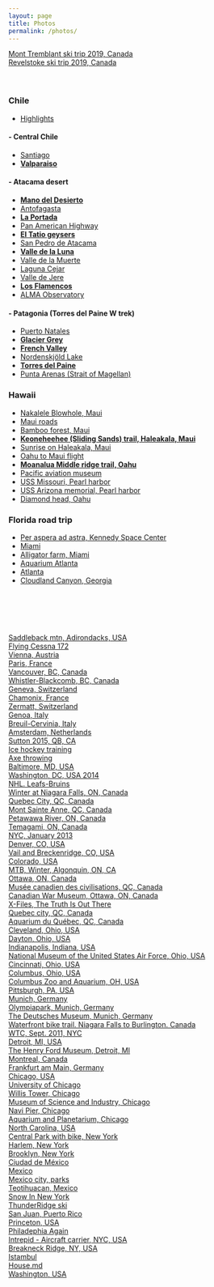 ```yaml
---
layout: page
title: Photos
permalink: /photos/
---
```


<a href="https://photos.app.goo.gl/vNvfdtiSAFyUyjwi9" target="_blank">Mont Tremblant ski trip 2019, Canada</a><br/>
<a href="https://photos.app.goo.gl/tHLK7gUhZZT9bmis9" target="_blank">Revelstoke ski trip 2019, Canada</a><br/>
<br/><br/>

### Chile

- <a href="https://photos.app.goo.gl/XxdCeDuQkE8LJNDW9" target="_blank">Highlights</a><br/>

#### - Central Chile

- <a href="https://photos.app.goo.gl/BFCADYu6zarpnJhR7" target="_blank">Santiago</a><br/>
- <b><a href="https://photos.app.goo.gl/oqdH97Wqsgasxpju5" target="_blank">Valparaiso</a></b><br/>

#### - Atacama desert

- <b><a href="https://photos.app.goo.gl/i7znDx9BiKbHZDiS7" target="_blank">Mano del Desierto</a></b><br/>
- <a href="https://photos.app.goo.gl/8kCsd9PV8GiWQ31UA" target="_blank">Antofagasta</a><br/>
- <b><a href="https://photos.app.goo.gl/ozobgkrcNc7VqSE38" target="_blank">La Portada</a></b><br/>
- <a href="https://photos.app.goo.gl/r9BYPfMndu3VPCw56" target="_blank">Pan American Highway</a><br/>
- <b><a href="https://photos.app.goo.gl/wHLBQ8b9MU99oVEs8" target="_blank">El Tatio geysers</a></b><br/>
- <a href="https://photos.app.goo.gl/7ZwBtqfKeMKeDnbS9" target="_blank">San Pedro de Atacama</a><br/>
- <b><a href="https://photos.app.goo.gl/MdaCw6Vc5yWaVqWZ8" target="_blank">Valle de la Luna</a></b><br/>
- <a href="https://photos.app.goo.gl/Gh8kbLSCm6pcmqk18" target="_blank">Valle de la Muerte</a><br/>
- <a href="https://photos.app.goo.gl/nnfQAKgCjyT8Le6J8" target="_blank">Laguna Cejar</a><br/>
- <a href="https://photos.app.goo.gl/r3fRZ58GNSqoEi6C6" target="_blank">Valle de Jere</a><br/>
- <b><a href="https://photos.app.goo.gl/eDamd6K6eEKcYzyN9" target="_blank">Los Flamencos</a></b><br/>
- <a href="https://photos.app.goo.gl/iPgYEVdpd8BvsqxYA" target="_blank">ALMA Observatory</a><br/>

#### - Patagonia (Torres del Paine W trek)

- <a href="https://photos.app.goo.gl/w2LCfRhzYCjDk4Cf7" target="_blank">Puerto Natales</a><br/>
- <b><a href="https://photos.app.goo.gl/pZVR3kKqe7mCGGzk6" target="_blank">Glacier Grey</a></b><br/>
- <b><a href="https://photos.app.goo.gl/12AdJY3Nim9zSLfX6" target="_blank">French Valley</a></b><br/>
- <a href="https://photos.app.goo.gl/NqZii1gBTHYtnvTn6" target="_blank">Nordenskjöld Lake</a><br/>
- <b><a href="https://photos.app.goo.gl/epgk7kCBoJH2NBN4A" target="_blank">Torres del Paine</a></b><br/>
- <a href="https://photos.app.goo.gl/9G8GtkCFUDvfqmq9A" target="_blank">Punta Arenas (Strait of Magellan)</a><br/>

### Hawaii

 - <a href="https://goo.gl/photos/cAk36r7DYRL6YVx87" target="_blank">Nakalele Blowhole, Maui</a><br/>
 - <a href="https://goo.gl/photos/Jh7UdS2TyuSW32BK7" target="_blank">Maui roads</a><br/>
 - <a href="https://goo.gl/photos/Zhqy6Kp1Da6an3NJA" target="_blank">Bamboo forest, Maui</a><br/>
 - <b><a href="https://goo.gl/photos/pG2uGmgP9YCecLBD6" target="_blank">Keoneheehee (Sliding Sands) trail, Haleakala, Maui</a></b><br/>
 - <a href="https://goo.gl/photos/vRxtCjJsigb4JBUW7" target="_blank">Sunrise on Haleakala, Maui</a><br/>
 - <a href="https://goo.gl/photos/zAoiMni2pfErX2AY6" target="_blank">Oahu to Maui flight</a><br/>
 - <b><a href="https://goo.gl/photos/tWqbuEacE2exQgpJ7" target="_blank">Moanalua Middle ridge trail, Oahu</a></b><br/>
 - <a href="https://goo.gl/photos/9J6jBcQo9QvLytmw6" target="_blank">Pacific aviation museum</a><br/>
 - <a href="https://goo.gl/photos/3p6EDK3zX7x8c9hZ8" target="_blank">USS Missouri, Pearl harbor</a><br/>
 - <a href="https://goo.gl/photos/nDVtq1nMwfkQifme6" target="_blank">USS Arizona memorial,  Pearl harbor</a><br/>
 - <a href="https://goo.gl/photos/yhmWa7nt7yfz1BwG7" target="_blank">Diamond head, Oahu</a><br/>

### Florida road trip

 - <a href="https://goo.gl/photos/dveisddTCV3idafE6" target="_blank">Per aspera ad astra, Kennedy Space Center</a><br/>
 - <a href="https://goo.gl/photos/uDvXbTJtBX7LxsU97" target="_blank">Miami</a><br/>
 - <a href="https://goo.gl/photos/59JuLTX5VXotqxMT6" target="_blank">Alligator farm, Miami</a><br/>
 - <a href="https://goo.gl/photos/66PpDHYmMP11ixRT7" target="_blank">Aquarium Atlanta</a><br/>
 - <a href="https://goo.gl/photos/YVLVzyRfdaKKjRmt7" target="_blank">Atlanta</a><br/>
 - <a href="https://goo.gl/photos/CU9iTpgiQPxr4KySA" target="_blank">Cloudland Canyon, Georgia</a><br/>

<br/><br/><br/><br/>

<a href="https://goo.gl/photos/aQsL4S7QPBsvSR1bA" target="_blank">Saddleback mtn, Adirondacks, USA</a><br/>
<a href="https://goo.gl/photos/Lo3UptkxiTAgRtZf6" target="_blank">Flying Cessna 172</a><br/>
<a href="https://goo.gl/photos/yWwuoJuQdUFx16b57" target="_blank">Vienna, Austria</a><br/>
<a href="https://goo.gl/photos/Udpr17P5qwxv2btr9" target="_blank">Paris, France</a><br/>
<a href="https://goo.gl/photos/SW5fSt4C8DPfVGWp8" target="_blank">Vancouver, BC, Canada</a><br/>
<a href="https://goo.gl/photos/Anzomd32Pmq1nxeq5" target="_blank">Whistler-Blackcomb, BC, Canada</a><br/>
<a href="https://goo.gl/photos/Py3N5ksZ5B6Zmsta8" target="_blank">Geneva, Switzerland</a><br/>
<a href="https://goo.gl/photos/8zYevVU8htAHaB8X7" target="_blank">Chamonix, France</a><br/>
<a href="https://goo.gl/photos/JMACYxRayiLB41GV8" target="_blank">Zermatt, Switzerland</a><br/>
<a href="https://goo.gl/photos/DQzM4XBYvBfpE6du9" target="_blank">Genoa, Italy</a><br/>
<a href="https://goo.gl/photos/pVANQJE15FueHYni8" target="_blank">Breuil-Cervinia, Italy</a><br/>
<a href="https://goo.gl/photos/XZ3Fw88D5pVFXn5z5" target="_blank">Amsterdam, Netherlands</a><br/>
<a href="https://goo.gl/photos/7cKjcfTfty6LEFko9" target="_blank">Sutton 2015, QB, CA</a><br/>
<a href="https://goo.gl/photos/yvRW8BcYy2NcMDEn8" target="_blank">Ice hockey training</a><br/>
<a href="https://goo.gl/photos/PGGJsoiX15W2SJTa9" target="_blank">Axe throwing</a><br/>
<a href="https://goo.gl/photos/dmVtRenc75py13wP8" target="_blank">Baltimore, MD, USA</a><br/>
<a href="https://goo.gl/photos/3DQZ78DzokFCVabt6" target="_blank">Washington, DC, USA 2014</a><br/>
<a href="https://goo.gl/photos/sj32nLMjbasq4rVs5" target="_blank">NHL. Leafs-Bruins</a><br/>
<a href="https://goo.gl/photos/uYmTDuRVzD6k7AzU8" target="_blank">Winter at Niagara Falls, ON, Canada</a><br/>
<a href="https://goo.gl/photos/hHjCz4AX9kiNgcji6" target="_blank">Quebec City, QC, Canada</a><br/>
<a href="https://goo.gl/photos/meoNLzc7VKmgedse7" target="_blank">Mont Sainte Anne, QC, Canada</a><br/>
<a href="https://goo.gl/photos/A35cc57RTNimVpgX9" target="_blank">Petawawa River, ON, Canada</a><br/>
<a href="https://goo.gl/photos/CJaYTm2yvaWKVBiF8" target="_blank">Temagami, ON, Canada</a><br/>
<a href="https://goo.gl/photos/mK76uYWhHGQcXReh6" target="_blank">NYC, January 2013</a><br/>
<a href="https://goo.gl/photos/6i2JJiXBLa3g5jzK9" target="_blank">Denver, CO, USA</a><br/>
<a href="https://goo.gl/photos/hHj3RccATfesh8Eh6" target="_blank">Vail and Breckenridge, CO, USA</a><br/>
<a href="https://goo.gl/photos/XNGk77qMbp3YdsUN6" target="_blank">Colorado, USA</a><br/>
<a href="https://goo.gl/photos/QN96UznJ5eYFzqZKA" target="_blank">MTB, Winter, Algonquin, ON, CA</a><br/>
<a href="https://goo.gl/photos/cqUfDyFzbXxgJJcP8" target="_blank">Ottawa, ON, Canada</a><br/>
<a href="https://goo.gl/photos/Y1S9a4HQvcKwjpgL8" target="_blank">Musée canadien des civilisations, QC, Canada</a><br/>
<a href="https://goo.gl/photos/5F3KyEEBBVVJsMMi7" target="_blank">Canadian War Museum, Ottawa, ON, Canada</a><br/>
<a href="https://goo.gl/photos/yGmsnonbgZUHZayF7" target="_blank">X-Files, The Truth Is Out There</a><br/>
<a href="https://goo.gl/photos/ouUeSUyahA8EYVH67" target="_blank">Quebec city, QC, Canada</a><br/>
<a href="https://goo.gl/photos/c7u7A5nv2brTRP3C9" target="_blank">Aquarium du Québec, QC, Canada</a><br/>
<a href="https://goo.gl/photos/XS18DN8G9cPqBQQR7" target="_blank">Cleveland, Ohio, USA</a><br/>
<a href="https://goo.gl/photos/jPx2RxmikrDtxHyK7" target="_blank">Dayton, Ohio, USA</a><br/>
<a href="https://goo.gl/photos/CVxR8MypdiKafAFJ6" target="_blank">Indianapolis, Indiana, USA</a><br/>
<a href="https://goo.gl/photos/1yA6h5ETQmvWHQ8WA" target="_blank">National Museum of the United States Air Force, Ohio, USA</a><br/>
<a href="https://goo.gl/photos/bARb2oYfzVijVQiS8" target="_blank">Cincinnati, Ohio, USA</a><br/>
<a href="https://goo.gl/photos/5AhGawV5ht1wnE956" target="_blank">Columbus, Ohio, USA</a><br/>
<a href="https://goo.gl/photos/TFo6Z81nmfZzhUe19" target="_blank">Columbus Zoo and Aquarium, OH, USA</a><br/>
<a href="https://goo.gl/photos/8WxcqNXTzPLFuNXi9" target="_blank">Pittsburgh, PA, USA</a><br/>
<a href="https://goo.gl/photos/U1noZhXkW6u5SfPj9" target="_blank">Munich, Germany</a><br/>
<a href="https://goo.gl/photos/T4NbR2KR4PnGHY8w9" target="_blank">Olympiapark, Munich, Germany</a><br/>
<a href="https://goo.gl/photos/PbX5Mpm6varHPnr98" target="_blank">The Deutsches Museum, Munich, Germany</a><br/>
<a href="https://goo.gl/photos/SSq7d6R9QMBAQoYH9" target="_blank">Waterfront bike trail. Niagara Falls to Burlington. Canada</a><br/>
<a href="https://goo.gl/photos/itVkV1MqprfosZik6" target="_blank">WTC, Sept. 2011, NYC</a><br/>
<a href="https://goo.gl/photos/KW8FzWxRwtphVqkn9" target="_blank">Detroit, MI, USA</a><br/>
<a href="https://goo.gl/photos/H7rgFhD4zeffHFG56" target="_blank">The Henry Ford Museum, Detroit, MI</a><br/>
<a href="https://goo.gl/photos/ft8REGntwp5QP2a77" target="_blank">Montreal, Canada</a><br/>
<a href="https://goo.gl/photos/Bw5TcvbR1MDZkEcg9" target="_blank">Frankfurt am Main, Germany</a><br/>
<a href="https://goo.gl/photos/JtVXbzpqK3JuUEYH8" target="_blank">Chicago, USA</a><br/>
<a href="https://goo.gl/photos/ekoQ63RTHghRw2FN7" target="_blank">University of Chicago</a><br/>
<a href="https://goo.gl/photos/NDrmMKxePV1RvFZBA" target="_blank">Willis Tower, Chicago</a><br/>
<a href="https://goo.gl/photos/W9yYL897y87KBb7o7" target="_blank">Museum of Science and Industry, Chicago</a><br/>
<a href="https://goo.gl/photos/sBXbEMNMDnehJAPV7" target="_blank">Navi Pier, Chicago</a><br/>
<a href="https://goo.gl/photos/MA9AjUUvD7NLR7Lm7" target="_blank">Aquarium and Planetarium, Chicago</a><br/>
<a href="https://goo.gl/photos/PJ65thHWkYuAkVxd6" target="_blank">North Carolina, USA</a><br/>
<a href="https://goo.gl/photos/ocF6A26SnebcTJEH7" target="_blank">Central Park with bike, New York</a><br/>
<a href="https://goo.gl/photos/oEm67EM6YThWcUYT6" target="_blank">Harlem, New York</a><br/>
<a href="https://goo.gl/photos/pS3NBSjmJRsyxBxL9" target="_blank">Brooklyn, New York</a><br/>
<a href="https://goo.gl/photos/bGVgMiE2ctee1unn8" target="_blank">Ciudad de México</a><br/>
<a href="https://goo.gl/photos/TA8nrx98cB27MGXW8" target="_blank">Mexico</a><br/>
<a href="https://goo.gl/photos/ofJ7ez7zMkN3EULY9" target="_blank">Mexico city, parks</a><br/>
<a href="https://goo.gl/photos/kMmzGRSE1qhSJuPk9" target="_blank">Teotihuacan, Mexico</a><br/>
<a href="https://goo.gl/photos/vcXvJWKJhiS1Lzuv5" target="_blank">Snow In New York</a><br/>
<a href="https://goo.gl/photos/6kE5H9vFYXVB3q1x9" target="_blank">ThunderRidge ski</a><br/>
<a href="https://goo.gl/photos/vnzzHeNuQQpTRNPs8" target="_blank">San Juan, Puerto Rico</a><br/>
<a href="https://goo.gl/photos/B5br8KH9i3DeP6ob9" target="_blank">Princeton, USA</a><br/>
<a href="https://goo.gl/photos/rdcXnvfJcTTibpQY9" target="_blank">Philadephia Again</a><br/>
<a href="https://goo.gl/photos/zVDphoiUVG1QrxjM8" target="_blank">Intrepid - Aircraft carrier, NYC, USA</a><br/>
<a href="https://goo.gl/photos/S2ZscUc7VuK2yv2u9" target="_blank">Breakneck Ridge, NY, USA</a><br/>
<a href="https://goo.gl/photos/obXTNveYezrnvsp68" target="_blank">Istambul</a><br/>
<a href="https://goo.gl/photos/g78riGn8ErwbTuhF7" target="_blank">House.md</a><br/>
<a href="https://goo.gl/photos/wDVz5rricGRYEPoH8" target="_blank">Washington, USA</a><br/>
